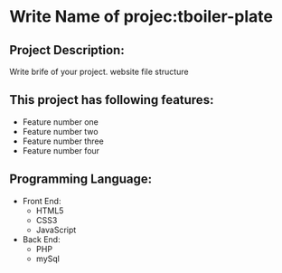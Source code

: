 # Write Name of projec:tboiler-plate

## Project Description:

Write brife of your project.
website file structure 


## This project has following features:
* Feature number one
* Feature number two
* Feature number three
* Feature number four


## Programming Language:
* Front End: 
  * HTML5
  * CSS3
  * JavaScript
* Back End:
  * PHP
  * mySql
  

